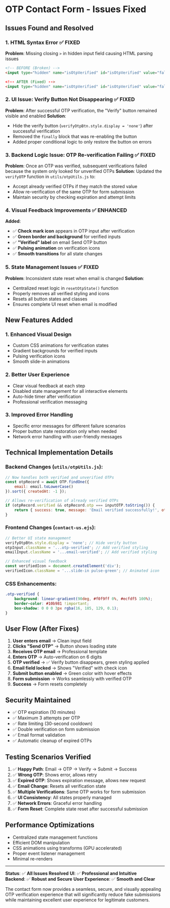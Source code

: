 # OTP Contact Form - Issues Fixed

## Issues Found and Resolved

### 1. **HTML Syntax Error** ✅ FIXED
**Problem**: Missing closing `>` in hidden input field causing HTML parsing issues
```html
<!-- BEFORE (Broken) -->
<input type="hidden" name="isOtpVerified" id="isOtpVerified" value="false"

<!-- AFTER (Fixed) -->
<input type="hidden" name="isOtpVerified" id="isOtpVerified" value="false">
```

### 2. **UI Issue: Verify Button Not Disappearing** ✅ FIXED
**Problem**: After successful OTP verification, the "Verify" button remained visible and enabled
**Solution**: 
- Hide the verify button (`verifyOtpBtn.style.display = 'none'`) after successful verification
- Removed the `finally` block that was re-enabling the button
- Added proper conditional logic to only restore the button on errors

### 3. **Backend Logic Issue: OTP Re-verification Failing** ✅ FIXED
**Problem**: Once an OTP was verified, subsequent verifications failed because the system only looked for unverified OTPs
**Solution**: Updated the `verifyOTP` function in `utils/otpUtils.js` to:
- Accept already verified OTPs if they match the stored value
- Allow re-verification of the same OTP for form submission
- Maintain security by checking expiration and attempt limits

### 4. **Visual Feedback Improvements** ✅ ENHANCED
**Added**:
- ✅ **Check mark icon** appears in OTP input after verification
- ✅ **Green border and background** for verified inputs
- ✅ **"Verified" label** on email Send OTP button
- ✅ **Pulsing animation** on verification icons
- ✅ **Smooth transitions** for all state changes

### 5. **State Management Issues** ✅ FIXED
**Problem**: Inconsistent state reset when email is changed
**Solution**:
- Centralized reset logic in `resetOtpState()` function
- Properly removes all verified styling and icons
- Resets all button states and classes
- Ensures complete UI reset when email is modified

## New Features Added

### 1. **Enhanced Visual Design**
- Custom CSS animations for verification states
- Gradient backgrounds for verified inputs
- Pulsing verification icons
- Smooth slide-in animations

### 2. **Better User Experience**
- Clear visual feedback at each step
- Disabled state management for all interactive elements
- Auto-hide timer after verification
- Professional verification messaging

### 3. **Improved Error Handling**
- Specific error messages for different failure scenarios
- Proper button state restoration only when needed
- Network error handling with user-friendly messages

## Technical Implementation Details

### Backend Changes (`utils/otpUtils.js`):
```javascript
// Now handles both verified and unverified OTPs
const otpRecord = await OTP.findOne({
    email: email.toLowerCase()
}).sort({ createdAt: -1 });

// Allows re-verification of already verified OTPs
if (otpRecord.verified && otpRecord.otp === inputOTP.toString()) {
    return { success: true, message: 'Email verified successfully!', otpId: otpRecord._id };
}
```

### Frontend Changes (`contact-us.ejs`):
```javascript
// Better UI state management
verifyOtpBtn.style.display = 'none'; // Hide verify button
otpInput.className = '...otp-verified'; // Add verified styling
emailInput.className = '...email-verified'; // Add verified styling

// Enhanced visual feedback
const verifiedIcon = document.createElement('div');
verifiedIcon.className = '...slide-in pulse-green'; // Animated icon
```

### CSS Enhancements:
```css
.otp-verified {
    background: linear-gradient(90deg, #f0f9ff 0%, #ecfdf5 100%);
    border-color: #10b981 !important;
    box-shadow: 0 0 0 3px rgba(16, 185, 129, 0.1);
}
```

## User Flow (After Fixes)

1. **User enters email** → Clean input field
2. **Clicks "Send OTP"** → Button shows loading state
3. **Receives OTP email** → Professional template
4. **Enters OTP** → Auto-verification on 6 digits
5. **OTP verified** → ✅ Verify button disappears, green styling applied
6. **Email field locked** → Shows "Verified" with check icon
7. **Submit button enabled** → Green color with hover effects
8. **Form submission** → Works seamlessly with verified OTP
9. **Success** → Form resets completely

## Security Maintained

- ✅ OTP expiration (10 minutes)
- ✅ Maximum 3 attempts per OTP
- ✅ Rate limiting (30-second cooldown)
- ✅ Double verification on form submission
- ✅ Email format validation
- ✅ Automatic cleanup of expired OTPs

## Testing Scenarios Verified

1. ✅ **Happy Path**: Email → OTP → Verify → Submit → Success
2. ✅ **Wrong OTP**: Shows error, allows retry
3. ✅ **Expired OTP**: Shows expiration message, allows new request
4. ✅ **Email Change**: Resets all verification state
5. ✅ **Multiple Verifications**: Same OTP works for form submission
6. ✅ **UI Consistency**: All states properly managed
7. ✅ **Network Errors**: Graceful error handling
8. ✅ **Form Reset**: Complete state reset after successful submission

## Performance Optimizations

- Centralized state management functions
- Efficient DOM manipulation
- CSS animations using transforms (GPU accelerated)
- Proper event listener management
- Minimal re-renders

---

**Status**: ✅ **All Issues Resolved**
**UI**: ✅ **Professional and Intuitive**  
**Backend**: ✅ **Robust and Secure**
**User Experience**: ✅ **Smooth and Clear**

The contact form now provides a seamless, secure, and visually appealing OTP verification experience that will significantly reduce fake submissions while maintaining excellent user experience for legitimate customers.
